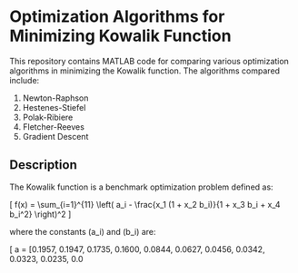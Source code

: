 # Optimization Algorithms for Minimizing Kowalik Function

This repository contains MATLAB code for comparing various optimization algorithms in minimizing the Kowalik function. The algorithms compared include:

1. Newton-Raphson
2. Hestenes-Stiefel
3. Polak-Ribiere
4. Fletcher-Reeves
5. Gradient Descent

## Description

The Kowalik function is a benchmark optimization problem defined as:

\[ f(x) = \sum_{i=1}^{11} \left( a_i - \frac{x_1 (1 + x_2 b_i)}{1 + x_3 b_i + x_4 b_i^2} \right)^2 \]

where the constants \(a_i\) and \(b_i\) are:

\[ a = [0.1957, 0.1947, 0.1735, 0.1600, 0.0844, 0.0627, 0.0456, 0.0342, 0.0323, 0.0235, 0.0
